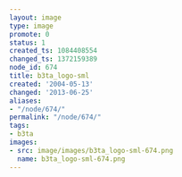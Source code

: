 ```yaml
---
layout: image
type: image
promote: 0
status: 1
created_ts: 1084408554
changed_ts: 1372159389
node_id: 674
title: b3ta_logo-sml
created: '2004-05-13'
changed: '2013-06-25'
aliases:
- "/node/674/"
permalink: "/node/674/"
tags:
- b3ta
images:
- src: image/images/b3ta_logo-sml-674.png
  name: b3ta_logo-sml-674.png
---
```


